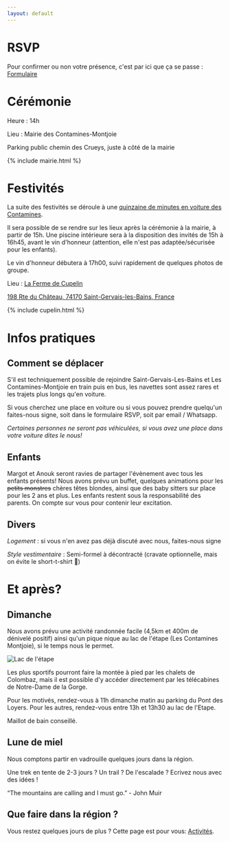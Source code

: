 ```yaml
---
layout: default
---
```



# RSVP

Pour confirmer ou non votre présence, c'est par ici que ça se passe : [Formulaire](https://forms.gle/28fEHJhLhJQxDkY56)

# Cérémonie

Heure : 14h

Lieu : Mairie des Contamines-Montjoie

Parking public chemin des Crueys, juste à côté de la mairie

{% include mairie.html %}

# Festivités

La suite des festivités se déroule à une [quinzaine de minutes en voiture des Contamines](https://www.google.com/maps/dir/Mairie,+Route+de+Notre+Dame+de+la+Gorge,+Les+Contamines-Montjoie,+France/198+Rte+du+Ch%C3%A2teau,+Saint-Gervais-les-Bains+74170,+France/@45.8587453,6.6730077,13z/data=!3m1!4b1!4m14!4m13!1m5!1m1!1s0x47895a2a8705599b:0x6e93c40b0587ba21!2m2!1d6.7268019!2d45.8227826!1m5!1m1!1s0x47895707c859dfb1:0x51ce9311a96d3f27!2m2!1d6.6996233!2d45.8898248!3e0?entry=ttu).


Il sera possible de se rendre sur les lieux après la cérémonie à la mairie, à partir de 15h. Une piscine intérieure sera à la disposition des invités de 15h à 16h45, avant le vin d'honneur (attention, elle n'est pas adaptée/sécurisée pour les enfants).

Le vin d'honneur débutera à 17h00, suivi rapidement de quelques photos de groupe.

Lieu : [La Ferme de Cupelin](https://www.lafermedecupelin.com/)



[198 Rte du Château, 74170 Saint-Gervais-les-Bains, France](https://www.google.com/maps/place/198+Rte+du+Ch%C3%A2teau,+74170+Saint-Gervais-les-Bains,+France/@45.8898285,6.6970484,17z/data=!3m1!4b1!4m6!3m5!1s0x47895707c859dfb1:0x51ce9311a96d3f27!8m2!3d45.8898248!4d6.6996233!16s%2Fg%2F11bw3ych1s?entry=ttu)

{% include cupelin.html %}


# Infos pratiques

## Comment se déplacer

S'il est techniquement possible de rejoindre Saint-Gervais-Les-Bains et Les Contamines-Montjoie en train puis en bus, les navettes sont assez rares et les trajets plus longs qu'en voiture.


Si vous cherchez une place en voiture ou si vous pouvez prendre quelqu'un faites-nous signe, soit dans le formulaire RSVP, soit par email / Whatsapp.


*Certaines personnes ne seront pas véhiculées, si vous avez une place dans votre voiture dites le nous!*

## Enfants

Margot et Anouk seront ravies de partager l'évènement avec tous les enfants présents!
Nous avons prévu un buffet, quelques animations pour les ~~petits monstres~~ chères têtes blondes, ainsi que des baby sitters sur place pour les 2 ans et plus.
Les enfants restent sous la responsabilité des parents. On compte sur vous pour contenir leur excitation.

## Divers
*Logement* : si vous n'en avez pas déjà discuté avec nous, faites-nous signe

*Style vestimentaire* : Semi-formel à décontracté (cravate optionnelle, mais on évite le short-t-shirt 🙂)

# Et après?

## Dimanche

Nous avons prévu une activité randonnée facile (4,5km et 400m de dénivelé positif) ainsi qu'un pique nique au lac de l'étape (Les Contamines Montjoie), si le temps nous le permet.

![Lac de l'étape](https://on-the-road-encore.com/mariage/lacetape.jpg)


Les plus sportifs pourront faire la montée à pied par les chalets de Colombaz, mais il est possible d'y accéder directement par les télécabines de Notre-Dame de la Gorge.

Pour les motivés, rendez-vous à 11h dimanche matin au parking du Pont des Loyers. Pour les autres, rendez-vous entre 13h et 13h30 au lac de l'Etape.

Maillot de bain conseillé.

## Lune de miel 

Nous comptons partir en vadrouille quelques jours dans la région.

Une trek en tente de 2-3 jours ? Un trail ? De l'escalade ? Ecrivez nous avec des idées !

“The mountains are calling and I must go.” - John Muir


## Que faire dans la région ?
Vous restez quelques jours de plus ?
Cette page est pour vous: [Activités](./activites.html).
